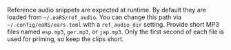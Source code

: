 Reference audio snippets are expected at runtime.
By default they are loaded from `~/.eaRS/ref_audio`. You can change this path
via `~/.config/eaRS/ears.toml` with a `ref_audio_dir` setting.
Provide short MP3 files named `esp.mp3`, `ger.mp3`, or `jap.mp3`. Only the first
second of each file is used for priming, so keep the clips short.
